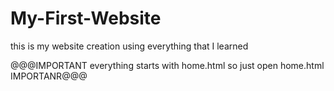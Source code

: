 # My-First-Website
this is my website creation using everything that I learned

@@@IMPORTANT everything starts with home.html so just open home.html IMPORTANR@@@
